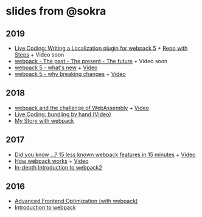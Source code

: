 # slides from @sokra

## 2019

* [Live Coding: Writing a Localization plugin for webpack 5](https://raw.githubusercontent.com/sokra/slides/master/data/Writing-a-Localization-plugin-for-webpack-5.pdf) + [Repo with Steps](https://github.com/sokra/localization-plugin-talk/commits/master) + Video soon
* [webpack - The past - The present - The future](https://raw.githubusercontent.com/sokra/slides/master/data/webpack-past-present-future.pdf) + Video soon
* [webpack 5 - what's new](https://raw.githubusercontent.com/sokra/slides/master/data/webpack-5-whats-new.pdf) + [Video](https://youtu.be/lEdttnhxT4o?t=4307)
* [webpack 5 - why breaking changes](https://raw.githubusercontent.com/sokra/slides/master/data/webpack-5-why-breaking-changes.pdf) + [Video](https://www.youtube.com/watch?v=p-MhcctQBlY)

## 2018

* [webpack and the challenge of WebAssembly](https://raw.githubusercontent.com/sokra/slides/master/data/webpack-wasm-challenge.pdf) + [Video](https://www.youtube.com/watch?v=k86Z_6_BJy0)
* [Live Coding: bundling by hand (Video)](https://www.youtube.com/watch?v=UNMkLHzofQI)
* [My Story with webpack](https://raw.githubusercontent.com/sokra/slides/master/data/MyWebpackStory.pdf)

## 2017

* [Did you know ...? 15 less known webpack features in 15 minutes](https://raw.githubusercontent.com/sokra/slides/master/data/15-less-know-webpack-features.pdf) + [Video](https://www.youtube.com/watch?v=2EaP3a6E4B0)
* [How webpack works](https://raw.githubusercontent.com/sokra/slides/master/data/how-webpack-works.pdf) + [Video](https://www.youtube.com/watch?v=CA-upQKYjYc)
* [In-depth Introduction to webpack2](http://sokra.github.io/slides/webpack2/)

## 2016

* [Advanced Frontend Optimization (with webpack)](http://sokra.github.io/slides/frontend-optimize/)
* [Introduction to webpack](http://sokra.github.io/slides/webpack/)

